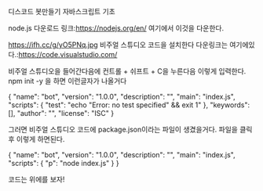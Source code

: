 디스코드 봇만들기 자바스크립트 기초

node.js 다운로드 링크:https://nodejs.org/en/
여기에서 이것을 다운한다.

https://ifh.cc/g/yO5PNq.jpg
비주얼 스튜디오 코드을 설치한다 
다운링크는 여기에있다.:https://code.visualstudio.com/

비주얼 스튜디오을 들어간다음에 컨트롤 + 쉬프트 + C을 누른다음 이렇게 입력한다.
npm init -y 
을 하면 이런글자가 나올거다














{
  "name": "bot",
  "version": "1.0.0",
  "description": "",
  "main": "index.js",
  "scripts": {
    "test": "echo \"Error: no test specified\" && exit 1"
  },
  "keywords": [],
  "author": "",
  "license": "ISC"
}




그러면 비주얼 스튜디오 코드에
package.json이라는 파일이 생겼을거다. 파일을 클릭후 이렇게 하면된다.




















{
  "name": "bot",
  "version": "1.0.0",
  "description": "",
  "main": "index.js",
  "scripts": {
    "p": "node index.js"
  }
}





 코드는 위에를  보자!
